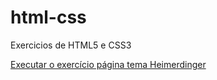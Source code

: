 # html-css
 Exercicios de HTML5 e CSS3

<a href="https://gustavo8031.github.io/html-css/paginaHeimer/" target="_blank">Executar o exercício página tema Heimerdinger</a>